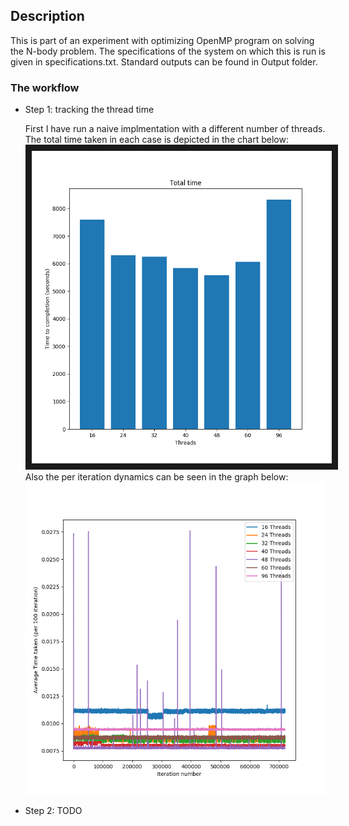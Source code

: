 ## Description
This is part of an experiment with optimizing OpenMP program on solving the N-body problem. The specifications of the system on which this is run is given in specifications.txt. Standard outputs can be found in Output folder.

### The workflow

* Step 1: tracking the thread time  

   First I have run a naive implmentation with a different number of threads. The total time taken in each case is depicted in the     chart below:  
   <img src="https://github.com/mayank42/OpenMP-MPI-Tasks/blob/master/Task2/Graphs/total_time.png" width="600" height="500" border="10" />  
   Also the per iteration dynamics can be seen in the graph below:  
   <img src="https://github.com/mayank42/OpenMP-MPI-Tasks/blob/master/Task2/Graphs/iteration_time.png" width="600" height="500" />  
   
   
* Step 2: TODO   

